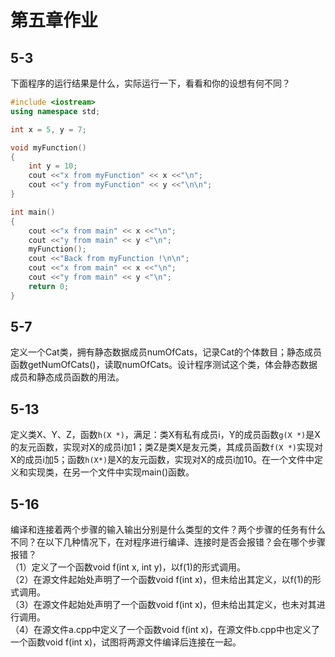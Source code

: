 # 第五章作业

## 5-3

下面程序的运行结果是什么，实际运行一下，看看和你的设想有何不同？

```cpp
#include <iostream>
using namespace std;

int x = 5, y = 7;

void myFunction()
{
    int y = 10;
    cout <<"x from myFunction" << x <<"\n";
    cout <<"y from myFunction" << y <<"\n\n";
}

int main()
{
    cout <<"x from main" << x <<"\n";
    cout <<"y from main" << y <"\n";
    myFunction();
    cout <<"Back from myFunction !\n\n";
    cout <<"x from main" << x <<"\n";
    cout <<"y from main" << y <"\n";
    return 0;
}
```

## 5-7

定义一个Cat类，拥有静态数据成员numOfCats，记录Cat的个体数目；静态成员函数getNumOfCats()，读取numOfCats。设计程序测试这个类，体会静态数据成员和静态成员函数的用法。

## 5-13

定义类X、Y、Z，函数`h(X *)`，满足：类X有私有成员i，Y的成员函数`g(X *)`是X的友元函数，实现对X的成员i加1；类Z是类X是友元类，其成员函数`f(X *)`实现对X的成员i加5；函数`h(X*)`是X的友元函数，实现对X的成员i加10。在一个文件中定义和实现类，在另一个文件中实现main()函数。

## 5-16

编译和连接着两个步骤的输入输出分别是什么类型的文件？两个步骤的任务有什么不同？在以下几种情况下，在对程序进行编译、连接时是否会报错？会在哪个步骤报错？  
（1）定义了一个函数void f(int x, int y)，以f(1)的形式调用。  
（2）在源文件起始处声明了一个函数void f(int x)，但未给出其定义，以f(1)的形式调用。  
（3）在源文件起始处声明了一个函数void f(int x)，但未给出其定义，也未对其进行调用。  
（4）在源文件a.cpp中定义了一个函数void f(int x)，在源文件b.cpp中也定义了一个函数void f(int x)，试图将两源文件编译后连接在一起。  
